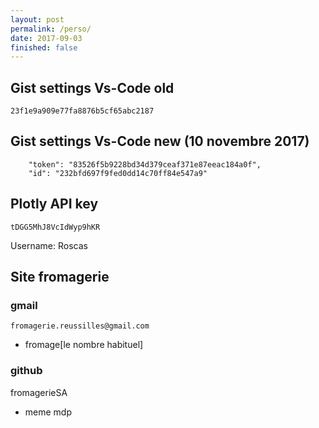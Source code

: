 ```yaml
---
layout: post
permalink: /perso/
date: 2017-09-03
finished: false
---
```



## Gist settings Vs-Code old
```
23f1e9a909e77fa8876b5cf65abc2187
```

## Gist settings Vs-Code new (10 novembre 2017)
```
    "token": "83526f5b9228bd34d379ceaf371e87eeac184a0f",
    "id": "232bfd697f9fed0dd14c70ff84e547a9"
```

## Plotly API key
```
tDGG5MhJ8VcIdWyp9hKR
```
Username: Roscas

## Site fromagerie

### gmail
`fromagerie.reussilles@gmail.com`
* fromage[le nombre habituel]

### github
fromagerieSA
* meme mdp



